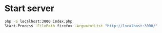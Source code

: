 # Start server
```bash 
php -S localhost:3000 index.php 
Start-Process -FilePath firefox -ArgumentList "http://localhost:3000/"
```